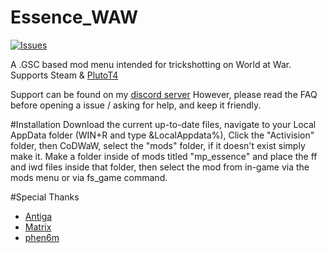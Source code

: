 # Essence_WAW
[![Issues](https://img.shields.io/github/issues/ujicos/Essence_WAW)](https://github.com/ujicos/Essence_WAW/issues)

A .GSC based mod menu intended for trickshotting on World at War. Supports Steam & [PlutoT4](https://plutonium.pw/docs/install/#t4)

Support can be found on my [discord server](https://discord.gg/mDZ3w5jg2Y)
However, please read the FAQ before opening a issue / asking for help, and keep it friendly.

#Installation
Download the current up-to-date files, navigate to your Local AppData folder (WIN+R and type &LocalAppdata%), Click the "Activision" folder, then CoDWaW, select the "mods" folder, if it doesn't exist simply make it.
Make a folder inside of mods titled "mp_essence" and place the ff and iwd files inside that folder, then select the mod from in-game via the mods menu or via fs_game command.

#Special Thanks
* [Antiga](https://github.com/mprust)
* [Matrix](https://twitter.com/matrix)
* [phen6m](https://twitter.com/phen6m)